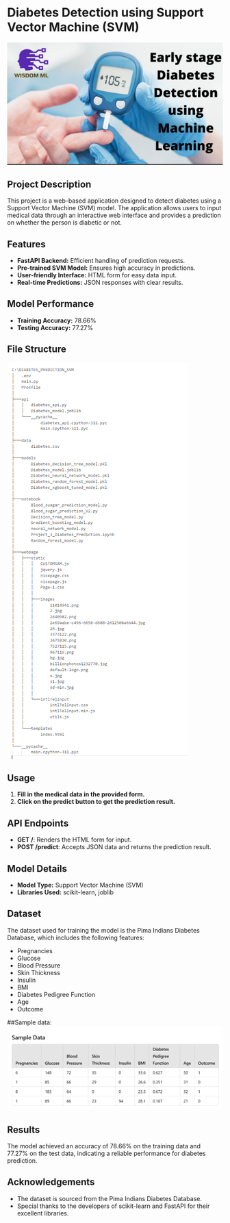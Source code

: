 # Diabetes Detection using Support Vector Machine (SVM)

![Diabetes Detection](webpage/images/Screenshot%20(297).png)

## Project Description

This project is a web-based application designed to detect diabetes using a Support Vector Machine (SVM) model. The application allows users to input medical data through an interactive web interface and provides a prediction on whether the person is diabetic or not.

## Features

- **FastAPI Backend:** Efficient handling of prediction requests.
- **Pre-trained SVM Model:** Ensures high accuracy in predictions.
- **User-friendly Interface:** HTML form for easy data input.
- **Real-time Predictions:** JSON responses with clear results.

## Model Performance

- **Training Accuracy:** 78.66%
- **Testing Accuracy:** 77.27%

## File Structure
![File Structure](webpage/images/Screenshot%20(295).png)

## Usage
1. **Fill in the medical data in the provided form.**
2. **Click on the predict button to get the prediction result.**


## API Endpoints

- **GET /**: Renders the HTML form for input.
- **POST /predict**: Accepts JSON data and returns the prediction result.

## Model Details

- **Model Type:** Support Vector Machine (SVM)
- **Libraries Used:** scikit-learn, joblib

## Dataset

The dataset used for training the model is the Pima Indians Diabetes Database, which includes the following features:
- Pregnancies
- Glucose
- Blood Pressure
- Skin Thickness
- Insulin
- BMI
- Diabetes Pedigree Function
- Age
- Outcome

##Sample data:
![Directory Structure](webpage/images/Screenshot%20(296).png)



## Results

The model achieved an accuracy of 78.66% on the training data and 77.27% on the test data, indicating a reliable performance for diabetes prediction.


## Acknowledgements

- The dataset is sourced from the Pima Indians Diabetes Database.
- Special thanks to the developers of scikit-learn and FastAPI for their excellent libraries.
